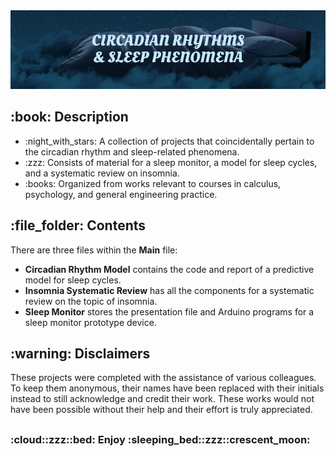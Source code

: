 <!DOCTYPE html>
<html>
<head>
  <meta charset="UTF-8">
</head>
<body>
  <img src="https://github.com/AK-147/Circadian-Sleep/blob/main/Sleep%20Banner.png?raw=true" alt="Banner"/>
  
  <h2>:book: Description</h2>
  <ul>
    <li>:night_with_stars: A collection of projects that coincidentally pertain to the circadian rhythm and sleep-related phenomena.</li>
    <li>:zzz: Consists of material for a sleep monitor, a model for sleep cycles, and a systematic review on insomnia.</li>
    <li>:books: Organized from works relevant to courses in calculus, psychology, and general engineering practice.</li>
  </ul>

  <h2>:file_folder: Contents</h2>
  <p>There are three files within the <strong>Main</strong> file:</p>
  <ul>
    <li><strong>Circadian Rhythm Model</strong> contains the code and report of a predictive model for sleep cycles.</li>
    <li><strong>Insomnia Systematic Review</strong> has all the components for a systematic review on the topic of insomnia.</li>
    <li><strong>Sleep Monitor</strong> stores the presentation file and Arduino programs for a sleep monitor prototype device.</li>
  </ul>

  <h2>:warning: Disclaimers</h2>
  <p>
    These projects were completed with the assistance of various colleagues. To keep them anonymous, their names have been replaced with their initials instead
    to still acknowledge and credit their work. These works would not have been possible without their help and their effort is truly appreciated.
  </p>
  <h2></h2>
  <h3>:cloud::zzz::bed: Enjoy :sleeping_bed::zzz::crescent_moon:</h3>
</body>
</html>
